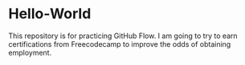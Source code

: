 # Hello-World
This repository is for practicing GitHub Flow.
I am going to try to earn certifications from Freecodecamp to improve the odds of obtaining employment.
